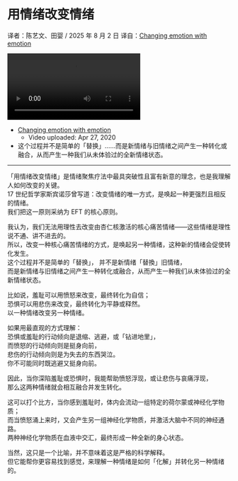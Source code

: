 # 用情绪改变情绪
译者：陈艺文、田婴 / 2025 年 8 月 2 日
译自：[Changing emotion with emotion](https://youtu.be/RuZRc8Axln0)  

<div class="video-wrapper"><video src="https://files.catbox.moe/2p1nxf.mp4" controls playsinline></video></div>

- [Changing emotion with emotion](https://youtu.be/RuZRc8Axln0)
  - Video uploaded: Apr 27, 2020
- 这个过程并不是简单的「替换」……而是新情绪与旧情绪之间产生一种转化或融合，从而产生一种我们从未体验过的全新情绪状态。

---

「用情绪改变情绪」是情绪聚焦疗法中最具突破性且富有新意的理念，也是我理解人如何改变的关键。  
17 世纪哲学家斯宾诺莎曾写道：改变情绪的唯一方式，是唤起一种更强烈且相反的情绪。  
我们把这一原则采纳为 EFT 的核心原则。

我认为，我们无法用理性去改变由杏仁核激活的核心痛苦情绪——这些情绪是理性说不通、讲不进去的。  
所以，改变一种核心痛苦情绪的方式，是唤起另一种情绪，这种新的情绪会促使转化发生。  
这个过程并不是简单的「替换」， 并不是新情绪「替換」旧情绪，  
而是新情绪与旧情绪之间产生一种转化或融合，从而产生一种我们从未体验过的全新情绪状态。

比如说，羞耻可以用愤怒来改变，最终转化为自信；  
恐惧可以用悲伤来改变，最终转化为平静或释然。  
以一种情绪改变另一种情绪。

如果用最直观的方式理解：  
恐惧或羞耻的行动倾向是退缩、逃避，或「钻进地里」，  
而愤怒的行动倾向则是挺身向前，  
悲伤的行动倾向则是为失去的东西哭泣。  
你不可能同时既逃避又挺身向前。

因此，当你深陷羞耻或恐惧时，我能帮助愤怒浮现，或让悲伤与哀痛浮现，  
那么这两种情绪就会相互融合并发生转化。

这可以打个比方，当你感到羞耻时，体内会流动一组特定的荷尔蒙或神经化学物质；  
而当愤怒涌上来时，又会产生另一组神经化学物质，并激活大脑中不同的神经通路。  
两种神经化学物质在血液中交汇，最终形成一种全新的身心状态。

当然，这只是一个比喻，并不意味着这是严格的科学解释。  
但它能帮你更容易找到感觉，来理解一种情绪是如何「化解」并转化另一种情绪的。
